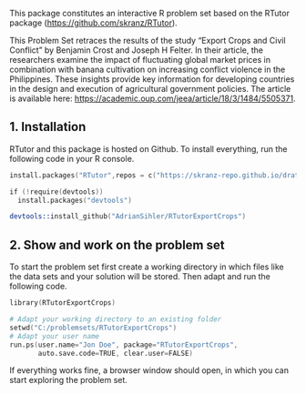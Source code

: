 This package constitutes an interactive R problem set based on the RTutor package (https://github.com/skranz/RTutor). 

This Problem Set retraces the results of the study “Export Crops and Civil Conflict” by Benjamin Crost and Joseph H Felter. In their article, the researchers examine the impact of fluctuating global market prices in combination with banana cultivation on increasing conflict violence in the Philippines. These insights provide key information for developing countries in the design and execution of agricultural government policies. The article is available here: https://academic.oup.com/jeea/article/18/3/1484/5505371.

## 1. Installation

RTutor and this package is hosted on Github. To install everything, run the following code in your R console.
```s
install.packages("RTutor",repos = c("https://skranz-repo.github.io/drat/",getOption("repos")))

if (!require(devtools))
  install.packages("devtools")

devtools::install_github("AdrianSihler/RTutorExportCrops")
```

## 2. Show and work on the problem set
To start the problem set first create a working directory in which files like the data sets and your solution will be stored. Then adapt and run the following code.
```s
library(RTutorExportCrops)

# Adapt your working directory to an existing folder
setwd("C:/problemsets/RTutorExportCrops")
# Adapt your user name
run.ps(user.name="Jon Doe", package="RTutorExportCrops",
       auto.save.code=TRUE, clear.user=FALSE)
```
If everything works fine, a browser window should open, in which you can start exploring the problem set.

